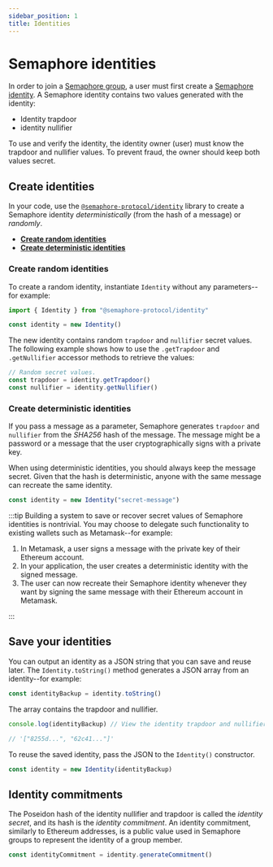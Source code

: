 ```yaml
---
sidebar_position: 1
title: Identities
---
```


# Semaphore identities

In order to join a [Semaphore group](/docs/glossary#semaphore-group), a user must first create a [Semaphore identity](/docs/glossary#semaphore-identity).
A Semaphore identity contains two values generated with the identity:

-   Identity trapdoor
-   identity nullifier

To use and verify the identity, the identity owner (user) must know the trapdoor and nullifier values.
To prevent fraud, the owner should keep both values secret.

## Create identities

In your code, use the [`@semaphore-protocol/identity`](https://github.com/semaphore-protocol/semaphore.js/tree/main/packages/identity) library to create a Semaphore identity _deterministically_ (from the hash of a message) or _randomly_.

-   [**Create random identities**](#create-random-identities)
-   [**Create deterministic identities**](#create-deterministic-identities)

### Create random identities

To create a random identity, instantiate `Identity` without any parameters--for example:

```ts
import { Identity } from "@semaphore-protocol/identity"

const identity = new Identity()
```

The new identity contains random `trapdoor` and `nullifier` secret values.
The following example shows how to use the `.getTrapdoor` and `.getNullifier`
accessor methods to retrieve the values:

```ts
// Random secret values.
const trapdoor = identity.getTrapdoor()
const nullifier = identity.getNullifier()
```

### Create deterministic identities

If you pass a message as a parameter, Semaphore generates `trapdoor` and `nullifier`
from the _SHA256_ hash of the message.
The message might be a password or a message that the user cryptographically signs with a private key.

When using deterministic identities, you should always keep the message secret.
Given that the hash is deterministic, anyone with the same message can recreate the same identity.

```ts
const identity = new Identity("secret-message")
```

:::tip
Building a system to save or recover secret values of Semaphore identities is nontrivial.
You may choose to delegate such functionality to existing wallets such as Metamask--for example:

1. In Metamask, a user signs a message with the private key of their Ethereum account.
2. In your application, the user creates a deterministic identity with the signed message.
3. The user can now recreate their Semaphore identity whenever they want by signing the same message with their Ethereum account in Metamask.

:::

## Save your identities

You can output an identity as a JSON string that you can save and reuse later.
The `Identity.toString()` method generates a JSON array from an identity--for example:

```ts
const identityBackup = identity.toString()
```

The array contains the trapdoor and nullifier.

```ts
console.log(identityBackup) // View the identity trapdoor and nullifier.

// '["8255d...", "62c41..."]'
```

To reuse the saved identity, pass the JSON to the `Identity()` constructor.

```ts
const identity = new Identity(identityBackup)
```

## Identity commitments

The Poseidon hash of the identity nullifier and trapdoor is called the _identity secret_,
and its hash is the _identity commitment_.
An identity commitment, similarly to Ethereum addresses, is a public value used
in Semaphore groups to represent the identity of a group member.

```ts
const identityCommitment = identity.generateCommitment()
```
